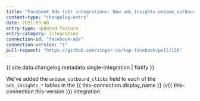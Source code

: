```yaml
---
title: "Facebook Ads (v1) integrations: New ads_insights.unique_outbound_clicks data"
content-type: "changelog-entry"
date: 2021-03-08
entry-type: updated-feature
entry-category: integration
connection-id: "facebook-ads"
connection-version: "1"
pull-request: "https://github.com/singer-io/tap-facebook/pull/138"
---
```

{{ site.data.changelog.metadata.single-integration | flatify }}

We've added the `unique_outbound_clicks` field to each of the `ads_insights_*` tables in the {{ this-connection.display_name }} (v{{ this-connection.this-version }}) integration.